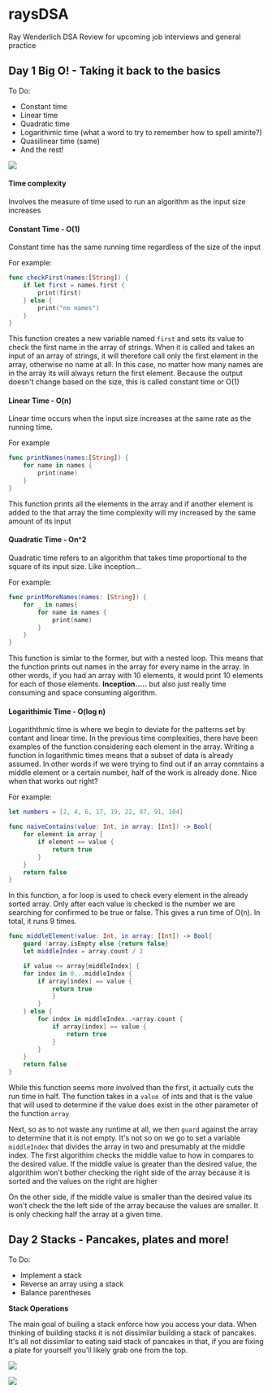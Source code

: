 # raysDSA
 Ray Wenderlich DSA Review for upcoming job interviews and general practice

## Day 1 Big O! - Taking it back to the basics 
To Do: 
- Constant time 
- Linear time
- Quadratic time 
- Logarithimic time (what a word to try to remember how to spell amirite?)
- Quasilinear time (same)
- And the rest!

![](https://media.giphy.com/media/3orieMlrdm4bxzP3jy/giphy.gif)

#### Time complexity
Involves the measure of time used to run an algorithm as the input size increases

#### Constant Time - O(1)
Constant time has the same running time regardless of the size of the input

For example:

```swift
func checkFirst(names:[String]) {
    if let first = names.first {
        print(first)
    } else {
        print("no names")
    }
}
```
This function creates a new variable named ``` first ``` and sets its value to check the first name in the array of strings. When it is called and takes an input of an array of strings, it will therefore call only the first element in the array, otherwise no name at all. In this case, no matter how many names are in the array its will always return the first element. Because the output doesn't change based on the size, this is called constant time or O(1)

#### Linear Time - O(n)
Linear time occurs when the input size increases at the same rate as the running time.

For example

```swift 
func printNames(names:[String]) {
    for name in names {
        print(name)
    }
}
```
This function prints all the elements in the array and if another element is added to the that array the time complexity will my increased by the same amount of its input


#### Quadratic Time - On^2
Quadratic time refers to an algorithm that takes time proportional to the square of its input size. Like inception...

For example:
```swift
func printMoreNames(names: [String]) {
    for _ in names{
        for name in names {
            print(name)
        }
    }
}
```
This function is simlar to the former, but with a nested loop. This means that the function prints out names in the array for every name in the array. In other words, if you had an array with 10 elements, it would print 10 elements for each of those elements. **Inception.....** but also just really time consuming and space consuming algorithm.


#### Logarithimic Time - O(log n)
Logariththmic time is where we begin to deviate for the patterns set by contant and linear time. In the previous time complexities, there have been examples of the function considering each element in the array. Writing a function in logarithmic times means that a subset of data is already assumed. In other words if we were trying to find out if an array comntains a middle element or a certain number, half of the work is already done. Nice when that works out right?

For example:

```swift
let numbers = [2, 4, 6, 17, 19, 22, 87, 91, 104]

func naiveContains(value: Int, in array: [Int]) -> Bool{
    for element in array {
        if element == value {
            return true
        }
    }
    return false
}
```
In this function, a for loop is used to check every element in the already sorted array. Only after each value is checked is the number we are searching for confirmed to be true or false. This gives a run time of O(n). In total, it runs 9 times.


```swift
func middleElement(value: Int, in array: [Int]) -> Bool{
    guard !array.isEmpty else {return false}
    let middleIndex = array.count / 2

    if value <= array[middleIndex] {
    for index in 0...middleIndex {
        if array[index] == value {
            return true
            }
        }
    } else {
        for index in middleIndex..<array.count {
            if array[index] == value {
                return true
            }
        }
    }
    return false
}
```
While this function seems more involved than the first, it actually cuts the run time in half. The function takes in a ```value ```of ints and that is the value that will used to determine if the value does exist in the other parameter of the function ```array``` 

Next, so as to not waste any runtime at all, we then ```guard``` against the array to determine that it is not empty. It's not so on we go to set a variable ```middleIndex``` that divides the array in two and presumably at the middle index. The first algorithim checks the middle value to how in compares to the desired value. If the middle value is greater than the desired value, the algorithim won't bother checking the right side of the array because it is sorted and the values on the right are higher

On the other side, if the middle value is smaller than the desired value its won't check the the left side of the array because the values are smaller. It is only checking half the array at a given time.



## Day 2 Stacks - Pancakes, plates and more!

To Do: 
- Implement a stack 
- Reverse an array using a stack 
- Balance parentheses 

**Stack Operations**

The main goal of builing a stack enforce how you access your data. When thinking of building stacks it is not dissimilar building a stack of pancakes. It's all not dissimilar to eating said stack of pancakes in that, if you are fixing a plate for yourself you'll likely grab one from the top.


![](https://media.giphy.com/media/aOqVDcqUQt1BK/giphy.gif)

![](http://i.imgur.com/OUkLi.gif)
